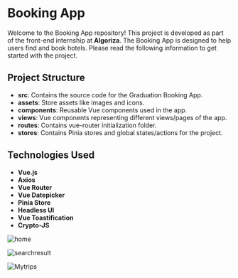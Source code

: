#  Booking App


Welcome to the  Booking App repository!
This project is developed as part of the front-end internship at **Algoriza**. 
The Booking App is designed to help users find and book hotels. Please read the following information to get started with the project.




## Project Structure
- **src**: Contains the source code for the Graduation Booking App.
- **assets**: Store assets like images and icons.
- **components**: Reusable Vue components used in the app.
- **views**: Vue components representing different views/pages of the app.
- **routes**: Contains vue-router initialization folder.
- **stores**: Contains Pinia stores and global states/actions for the project.



## Technologies Used
- **Vue.js** 
- **Axios**
- **Vue Router**
- **Vue Datepicker**
- **Pinia Store**
- **Headless UI**
- **Vue Toastification**
- **Crypto-JS**

![home](https://github.com/Hossam281/Booking-App/assets/83101891/dac5cafe-a96c-4f71-a364-190c95142d19)

![searchresult](https://github.com/Hossam281/Booking-App/assets/83101891/047c9a4d-c27d-4cee-911f-84fc9707a93b)


![Mytrips](https://github.com/Hossam281/Booking-App/assets/83101891/147b09d0-f75c-48b9-99bc-81292e571a3d)




